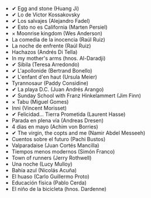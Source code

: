 * ✔ Egg and stone (Huang Ji)
* ✔ Lo de Victor Kossakovsky
* ✔ Los salvajes (Alejandro Fadel)
* ✔ Esto no es California (Marten Persiel)
* × Moonrise kingdom (Wes Anderson)
* La comedia de la inocencia (Raúl Ruiz)
* La noche de enfrente (Raúl Ruiz)
* Hachazos (Andrés Di Tella)
* In my mother's arms (hnos. Al-Daradji)
* ✔ Sibila (Teresa Arredondo)
* ✔ L'apollonide (Bertrand Bonello)
* ✔ L'enfant d'en haut (Ursula Meier)
* Tyrannosaur (Paddy Considine)
* ✔ La playa D.C. (Juan Andrés Arango)
* ✔ Sunday School with Franz Hinkelammert (Jim Finn)
* × Tabu (Miguel Gomes)
* Inni (Vincent Morisset)
* ✔ Felicidad... Tierra Prometida (Laurent Hasse)
* Parada en plena vía (Andreas Dresen)
* 4 días en mayo (Achim von Borries)
* ✔ The virgin, the copts and me (Namir Abdel Messeeh)
* Cuentos sobre el futuro (Pachi Bustos)
* Valparadaise (Juan Cortés Mancilla)
* Tiempos menos modernos (Simón Franco)
* Town of runners (Jerry Rothwell)
* Una noche (Lucy Mulloy)
* Bahía azul (Nicolás Acuña)
* El huaso (Carlo Guillermo Proto)
* Educación física (Pablo Cerda)
* El niño de la bicicleta (hnos. Dardenne)

